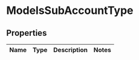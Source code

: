 
# ModelsSubAccountType

## Properties
Name | Type | Description | Notes
------------ | ------------- | ------------- | -------------



